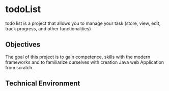 # todoList
todo list is a project that allows you to manage your task (store, view, edit, track progress, and other functionalities)

## Objectives
The goal of this project is to gain competence, skills with the modern frameworks and to familiarize ourselves with creation Java web Application from scratch.


## Technical Environment